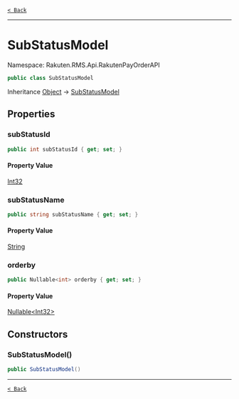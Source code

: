 [`< Back`](./)

---

# SubStatusModel

Namespace: Rakuten.RMS.Api.RakutenPayOrderAPI

```csharp
public class SubStatusModel
```

Inheritance [Object](https://docs.microsoft.com/en-us/dotnet/api/system.object) → [SubStatusModel](./rakuten.rms.api.rakutenpayorderapi.substatusmodel)

## Properties

### **subStatusId**

```csharp
public int subStatusId { get; set; }
```

#### Property Value

[Int32](https://docs.microsoft.com/en-us/dotnet/api/system.int32)<br>

### **subStatusName**

```csharp
public string subStatusName { get; set; }
```

#### Property Value

[String](https://docs.microsoft.com/en-us/dotnet/api/system.string)<br>

### **orderby**

```csharp
public Nullable<int> orderby { get; set; }
```

#### Property Value

[Nullable&lt;Int32&gt;](https://docs.microsoft.com/en-us/dotnet/api/system.nullable-1)<br>

## Constructors

### **SubStatusModel()**

```csharp
public SubStatusModel()
```

---

[`< Back`](./)
